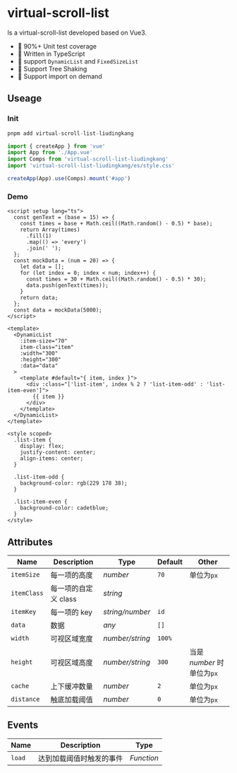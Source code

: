# virtual-scroll-list

Is a virtual-scroll-list developed based on Vue3.

- 💪 90%+ Unit test coverage
- 💪 Written in TypeScript
- 🍭 support `DynamicList` and `FixedSizeList`
- 🍭 Support Tree Shaking
- 🍭 Support import on demand

## Useage

### Init

```JavaScript
pnpm add virtual-scroll-list-liudingkang
```

```JavaScript
import { createApp } from 'vue'
import App from './App.vue'
import Comps from 'virtual-scroll-list-liudingkang'
import 'virtual-scroll-list-liudingkang/es/style.css'

createApp(App).use(Comps).mount('#app')

```

### Demo

```vue
<script setup lang="ts">
  const genText = (base = 15) => {
    const times = base + Math.ceil((Math.random() - 0.5) * base);
    return Array(times)
      .fill(1)
      .map(() => 'every')
      .join(' ');
  };
  const mockData = (num = 20) => {
    let data = [];
    for (let index = 0; index < num; index++) {
      const times = 30 + Math.ceil((Math.random() - 0.5) * 30);
      data.push(genText(times));
    }
    return data;
  };
  const data = mockData(5000);
</script>

<template>
  <DynamicList
    :item-size="70"
    item-class="item"
    :width="300"
    :height="300"
    :data="data"
  >
    <template #default="{ item, index }">
      <div :class="['list-item', index % 2 ? 'list-item-odd' : 'list-item-even']">
        {{ item }}
      </div>
    </template>
  </DynamicList>
</template>

<style scoped>
  .list-item {
    display: flex;
    justify-content: center;
    align-items: center;
  }

  .list-item-odd {
    background-color: rgb(229 178 38);
  }

  .list-item-even {
    background-color: cadetblue;
  }
</style>
```

## Attributes

| Name        | Description          | Type             | Default | Other                      |
| ----------- | -------------------- | ---------------- | ------- | -------------------------- |
| `itemSize`  | 每一项的高度         | _number_         | `70`    | 单位为`px`                 |
| `itemClass` | 每一项的自定义 class | _string_         |         |                            |
| `itemKey`   | 每一项的 key         | _string\/number_ | `id`    |                            |
| `data`      | 数据                 | _any_            | `[]`    |                            |
| `width`     | 可视区域宽度         | _number\/string_ | `100%`  |                            |
| `height`    | 可视区域高度         | _number\/string_ | `300`   | 当是 _number_ 时单位为`px` |
| `cache`     | 上下缓冲数量         | _number_         | `2`     | 单位为`px`                 |
| `distance`  | 触底加载阈值         | _number_         | `0`     | 单位为`px`                 |

## Events

| Name   | Description              | Type       |
| ------ | ------------------------ | ---------- |
| `load` | 达到加载阈值时触发的事件 | _Function_ |
